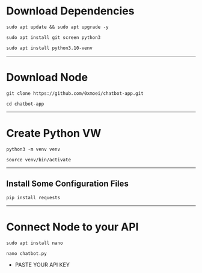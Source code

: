 # Download Dependencies 
```
sudo apt update && sudo apt upgrade -y
```
```
sudo apt install git screen python3
```
```
sudo apt install python3.10-venv
```
---

# Download Node
```
git clone https://github.com/0xmoei/chatbot-app.git
```
```
cd chatbot-app
```
---

# Create Python VW
```
python3 -m venv venv
```
```
source venv/bin/activate
```
---

## Install Some Configuration Files
```
pip install requests
```
---

# Connect Node to your API
```
sudo apt install nano
```
```
nano chatbot.py
```
- PASTE YOUR API KEY 
